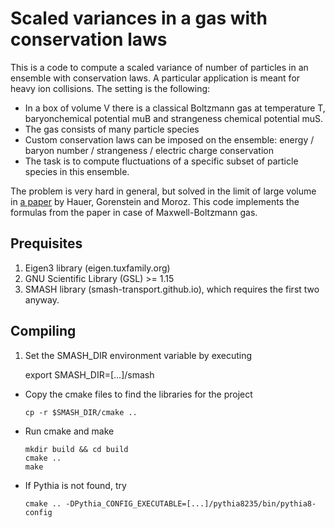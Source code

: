 # Scaled variances in a gas with conservation laws 

This is a code to compute a scaled variance of number of particles in an
ensemble with conservation laws. A particular application is meant for
heavy ion collisions. The setting is the following:

- In a box of volume V there is a classical Boltzmann gas at temperature T,
  baryonchemical potential muB and strangeness chemical potential muS.
- The gas consists of many particle species
- Custom conservation laws can be imposed on the ensemble:
  energy / baryon number / strangeness / electric charge conservation
- The task is to compute fluctuations of a specific subset of particle species
  in this ensemble.

The problem is very hard in general, but solved in the limit of large volume in
[a paper](https://arxiv.org/pdf/0706.3290.pdf) by Hauer, Gorenstein and Moroz.
This code implements the formulas from the paper in case of Maxwell-Boltzmann
gas.

## Prequisites

1. Eigen3 library (eigen.tuxfamily.org)
2. GNU Scientific Library (GSL) >= 1.15
3. SMASH library (smash-transport.github.io), which requires the first two anyway.

## Compiling

1. Set the SMASH_DIR environment variable by executing

      export SMASH_DIR=[...]/smash

- Copy the cmake files to find the libraries for the project

      cp -r $SMASH_DIR/cmake ..

- Run cmake and make

      mkdir build && cd build
      cmake ..
      make

- If Pythia is not found, try

      cmake .. -DPythia_CONFIG_EXECUTABLE=[...]/pythia8235/bin/pythia8-config
